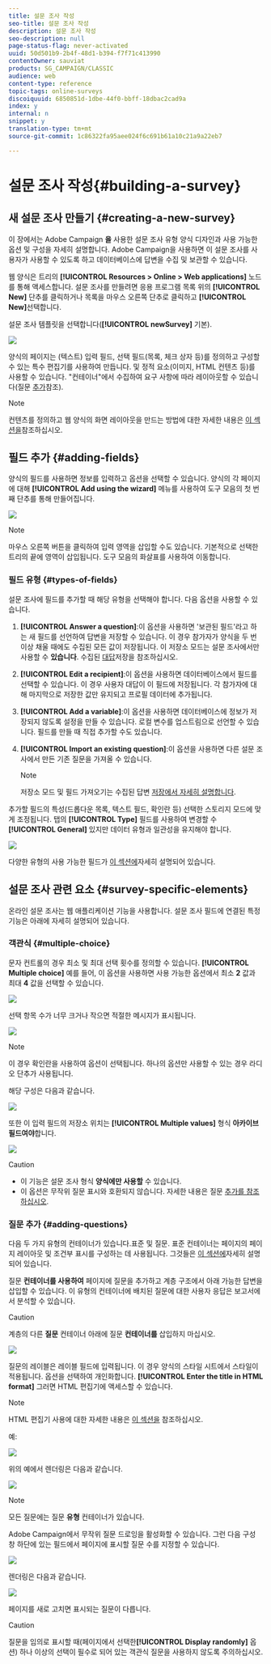 ```yaml
---
title: 설문 조사 작성
seo-title: 설문 조사 작성
description: 설문 조사 작성
seo-description: null
page-status-flag: never-activated
uuid: 50d501b9-2b4f-48d1-b394-f7f71c413990
contentOwner: sauviat
products: SG_CAMPAIGN/CLASSIC
audience: web
content-type: reference
topic-tags: online-surveys
discoiquuid: 6850851d-1dbe-44f0-bbff-18dbac2cad9a
index: y
internal: n
snippet: y
translation-type: tm+mt
source-git-commit: 1c86322fa95aee024f6c691b61a10c21a9a22eb7

---
```



# 설문 조사 작성{#building-a-survey}

## 새 설문 조사 만들기 {#creating-a-new-survey}

이 장에서는 Adobe Campaign **을** 사용한 설문 조사 유형 양식 디자인과 사용 가능한 옵션 및 구성을 자세히 설명합니다. Adobe Campaign을 사용하면 이 설문 조사를 사용자가 사용할 수 있도록 하고 데이터베이스에 답변을 수집 및 보관할 수 있습니다.

웹 양식은 트리의 **[!UICONTROL Resources > Online > Web applications]** 노드를 통해 액세스합니다. 설문 조사를 만들려면 응용 프로그램 목록 위의 **[!UICONTROL New]** 단추를 클릭하거나 목록을 마우스 오른쪽 단추로 클릭하고 **[!UICONTROL New]**&#x200B;선택합니다.

설문 조사 템플릿을 선택합니다(**[!UICONTROL newSurvey]** 기본).

![](assets/s_ncs_admin_survey_select_template.png)

양식의 페이지는 (텍스트) 입력 필드, 선택 필드(목록, 체크 상자 등)를 정의하고 구성할 수 있는 특수 편집기를 사용하여 만듭니다. 및 정적 요소(이미지, HTML 컨텐츠 등)를 사용할 수 있습니다. &quot;컨테이너&quot;에서 수집하여 요구 사항에 따라 레이아웃할 수 있습니다(질문 [추가](#adding-questions)참조).

>[!NOTE]
>
>컨텐츠를 정의하고 웹 양식의 화면 레이아웃을 만드는 방법에 대한 자세한 내용은 [이 섹션을](../../web/using/about-web-forms.md)참조하십시오.

## 필드 추가 {#adding-fields}

양식의 필드를 사용하면 정보를 입력하고 옵션을 선택할 수 있습니다. 양식의 각 페이지에 대해 **[!UICONTROL Add using the wizard]** 메뉴를 사용하여 도구 모음의 첫 번째 단추를 통해 만들어집니다.

![](assets/s_ncs_admin_survey_add_field_menu.png)

>[!NOTE]
>
>마우스 오른쪽 버튼을 클릭하여 입력 영역을 삽입할 수도 있습니다. 기본적으로 선택한 트리의 끝에 영역이 삽입됩니다. 도구 모음의 화살표를 사용하여 이동합니다.

### 필드 유형 {#types-of-fields}

설문 조사에 필드를 추가할 때 해당 유형을 선택해야 합니다. 다음 옵션을 사용할 수 있습니다.

1. **[!UICONTROL Answer a question]**:이 옵션을 사용하면 &#39;보관된 필드&#39;라고 하는 새 필드를 선언하여 답변을 저장할 수 있습니다. 이 경우 참가자가 양식을 두 번 이상 채울 때에도 수집된 모든 값이 저장됩니다. 이 저장소 모드는 설문 조사에서만 사용할 수 **있습니다**. 수집된 [대답](../../web/using/managing-answers.md#storing-collected-answers)저장을 참조하십시오.
1. **[!UICONTROL Edit a recipient]**:이 옵션을 사용하면 데이터베이스에서 필드를 선택할 수 있습니다. 이 경우 사용자 대답이 이 필드에 저장됩니다. 각 참가자에 대해 마지막으로 저장한 값만 유지되고 프로필 데이터에 추가됩니다.
1. **[!UICONTROL Add a variable]**:이 옵션을 사용하면 데이터베이스에 정보가 저장되지 않도록 설정을 만들 수 있습니다. 로컬 변수를 업스트림으로 선언할 수 있습니다. 필드를 만들 때 직접 추가할 수도 있습니다.
1. **[!UICONTROL Import an existing question]**:이 옵션을 사용하면 다른 설문 조사에서 만든 기존 질문을 가져올 수 있습니다.

   >[!NOTE]
   >
   >저장소 모드 및 필드 가져오기는 수집된 답변 [저장에서 자세히 설명합니다](../../web/using/managing-answers.md#storing-collected-answers).

추가할 필드의 특성(드롭다운 목록, 텍스트 필드, 확인란 등) 선택한 스토리지 모드에 맞게 조정됩니다. 탭의 **[!UICONTROL Type]** 필드를 사용하여 변경할 수 **[!UICONTROL General]** 있지만 데이터 유형과 일관성을 유지해야 합니다.

![](assets/s_ncs_admin_survey_change_type.png)

다양한 유형의 사용 가능한 필드가 [이 섹션에](../../web/using/about-web-forms.md)자세히 설명되어 있습니다.

## 설문 조사 관련 요소 {#survey-specific-elements}

온라인 설문 조사는 웹 애플리케이션 기능을 사용합니다. 설문 조사 필드에 연결된 특정 기능은 아래에 자세히 설명되어 있습니다.

### 객관식 {#multiple-choice}

문자 컨트롤의 경우 최소 및 최대 선택 횟수를 정의할 수 있습니다. **[!UICONTROL Multiple choice]** 예를 들어, 이 옵션을 사용하면 사용 가능한 옵션에서 최소 **2** 값과 최대 **4** 값을 선택할 수 있습니다.

![](assets/s_ncs_admin_survey_multichoice_ex1.png)

선택 항목 수가 너무 크거나 작으면 적절한 메시지가 표시됩니다.

![](assets/s_ncs_admin_survey_multichoice_ex2.png)

>[!NOTE]
>
>이 경우 확인란을 사용하여 옵션이 선택됩니다. 하나의 옵션만 사용할 수 있는 경우 라디오 단추가 사용됩니다.

해당 구성은 다음과 같습니다.

![](assets/s_ncs_admin_survey_multichoice_ex3.png)

또한 이 입력 필드의 저장소 위치는 **[!UICONTROL Multiple values]** 형식 **아카이브 필드여야**&#x200B;합니다.

![](assets/s_ncs_admin_survey_multiple_values_field.png)

>[!CAUTION]
>
>* 이 기능은 설문 조사 형식 **양식에만 사용할** 수 있습니다.
>* 이 옵션은 무작위 질문 표시와 호환되지 않습니다. 자세한 내용은 질문 [추가를 참조하십시오](#adding-questions).


### 질문 추가 {#adding-questions}

다음 두 가지 유형의 컨테이너가 있습니다.표준 및 질문. 표준 컨테이너는 페이지의 페이지 레이아웃 및 조건부 표시를 구성하는 데 사용됩니다. 그것들은 [이 섹션에](../../web/using/about-web-forms.md)자세히 설명되어 있습니다.

질문 **컨테이너를 사용하여** 페이지에 질문을 추가하고 계층 구조에서 아래 가능한 답변을 삽입할 수 있습니다. 이 유형의 컨테이너에 배치된 질문에 대한 사용자 응답은 보고서에서 분석할 수 있습니다.

>[!CAUTION]
>
>계층의 다른 **질문** 컨테이너 아래에 질문 **컨테이너를** 삽입하지 마십시오.

![](assets/s_ncs_admin_question_label.png)

질문의 레이블은 레이블 필드에 입력됩니다. 이 경우 양식의 스타일 시트에서 스타일이 적용됩니다. 옵션을 선택하여 개인화합니다. **[!UICONTROL Enter the title in HTML format]** 그러면 HTML 편집기에 액세스할 수 있습니다.

>[!NOTE]
>
>HTML 편집기 사용에 대한 자세한 내용은 [이 섹션을](../../web/using/about-web-forms.md) 참조하십시오.

예:

![](assets/s_ncs_admin_survey_containers_qu_arbo.png)

위의 예에서 렌더링은 다음과 같습니다.

![](assets/s_ncs_admin_survey_containers_qu_ex.png)

>[!NOTE]
>
>모든 질문에는 질문 **유형** 컨테이너가 있습니다.

Adobe Campaign에서 무작위 질문 드로잉을 활성화할 수 있습니다. 그런 다음 구성 창 하단에 있는 필드에서 페이지에 표시할 질문 수를 지정할 수 있습니다.

![](assets/s_ncs_admin_survey_containers_qu_display.png)

렌더링은 다음과 같습니다.

![](assets/s_ncs_admin_survey_containers_qu_display_rendering.png)

페이지를 새로 고치면 표시되는 질문이 다릅니다.

>[!CAUTION]
>
>질문을 임의로 표시할 때(페이지에서 선택한&#x200B;**[!UICONTROL Display randomly]** 옵션) 하나 이상의 선택이 필수로 되어 있는 객관식 질문을 사용하지 않도록 주의하십시오.

